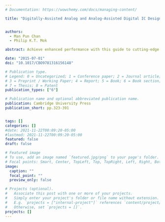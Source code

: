 ```yaml
---
# Documentation: https://wowchemy.com/docs/managing-content/

title: "Digitally-Assisted Analog and Analog-Assisted Digital IC Design"


authors:
  - Man Pun Chan
  - Philip K.T. Mok

abstract: Achieve enhanced performance with this guide to cutting-edge techniques for digitally-assisted analog and analog-assisted digital integrated circuit design.Discover how architecture and circuit innovations can deliver improved performance in terms of speed, density, power, and cost Learn about practical design considerations for high-performance scaled CMOS processes, FinFet devices and architectures, and the implications of FD SOI technology Get up to speed with established circuit techniques that take advantage of scaled CMOS process technology in analog, digital, RF and SoC designs, including digitally-assisted techniques for data converters, DSP enabled frequency synthesizers, and digital controllers for switching power converters.With detailed descriptions, explanations, and practical advice from leading industry experts, this is an ideal resource for practicing engineers, researchers, and graduate students working in circuit design.

date: "2015-07-01"
doi: "10.1017/CBO9781316156148"

# Publication type.
# Legend: 0 = Uncategorized; 1 = Conference paper; 2 = Journal article;
# 3 = Preprint / Working Paper; 4 = Report; 5 = Book; 6 = Book section;
# 7 = Thesis; 8 = Patent
publication_types: ["6"]

# Publication name and optional abbreviated publication name.
publication: Cambridge University Press
publication_short: pp.323-391


tags: []
categories: []
#date: 2021-11-22T00:09:20-05:00
#lastmod: 2021-11-22T00:09:20-05:00
featured: false
draft: false

# Featured image
# To use, add an image named `featured.jpg/png` to your page's folder.
# Focal points: Smart, Center, TopLeft, Top, TopRight, Left, Right, BottomLeft, Bottom, BottomRight.
image:
  caption: ""
  focal_point: ""
  preview_only: false

# Projects (optional).
#   Associate this post with one or more of your projects.
#   Simply enter your project's folder or file name without extension.
#   E.g. `projects = ["internal-project"]` references `content/project/deep-learning/index.md`.
#   Otherwise, set `projects = []`.
projects: []
---
```

